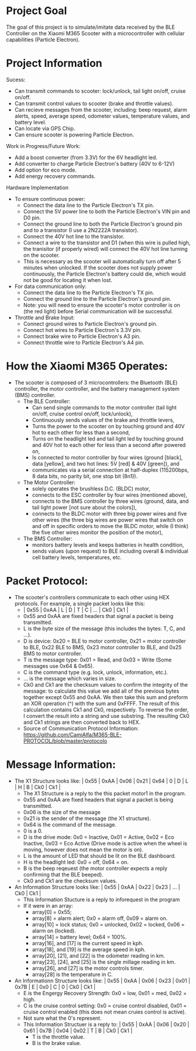 # Project Goal
The goal of this project is to simulate/imitate data received by the BLE Controller on the Xiaomi M365 Scooter with a microcontroller with cellular capabilities (Particle Electron).

# Project Information

Sucess:
- Can transmit commands to scooter: lock/unlock, tail light on/off, cruise on/off.
- Can transmit control values to scooter (brake and throttle values).
- Can recieve messages from the scooter, including: beep request, alarm alerts, speed, average speed, odometer values, temperature values, and battery level.
- Can locate via GPS Chip.
- Can ensure scooter is powering Particle Electron.

Work in Progress/Future Work:
- Add a boost converter (from 3.3V) for the 6V headlight led.
- Add converter to charge Particle Electron's battery (40V to 6-12V)
- Add option for eco mode.
- Add energy recovery commands.

Hardware Implementation
- To ensure continuous power:
  - Connect the data line to the Particle Electron's TX pin.
  - Connect the 5V power line to both the Particle Electron's VIN pin and D0 pin.
  - Connect the ground line to both the Particle Electron's ground pin and to a transistor (I use a 2N2222A transistor).
  - Connect the 40V hot line to the transistor.
  - Connect a wire to the transistor and D1 (when this wire is pulled high, the tranisitor (if properly wired) will connect the 40V hot line turning on the scooter. 
  - This is necessary as the scooter will automatically turn off after 5 minutes when unlocked. If the scooter does not supply power continuously, the Particle Electron's battery could die, which would not be good for locating it when lost.
- For data communication only:
  - Connect the data line to the Particle Electron's TX pin.
  - Connect the ground line to the Particle Electron's ground pin.
  - Note: you will need to ensure the scooter's motor controller is on (the red light) before Serial communication will be successful.
- Throttle and Brake Input:
  - Connect ground wires to Particle Electron's ground pin.
  - Connect hot wires to Particle Electron's 3.3V pin.
  - Connect brake wire to Particle Electron's A3 pin.
  - Connect throttle wire to Particle Electron's A4 pin.

# How the Xiaomi M365 Operates:
- The scooter is composed of 3 microcontrollers: the Bluetooth (BLE) controller, the motor controller, and the battery management system (BMS) controller.
  - The BLE Controller:
    - Can send single commands to the motor controller (tail light on/off, cruise control on/off, lock/unlock),
    - Continuously sends values of the brake and throttle levers,
    - Turns the power to the scooter on by touching ground and 40V hot to each other for less than a second,
    - Turns on the headlight led and tail light led by touching ground and 40V hot to each other for less than a second after powered on,
    - Is connected to motor controller by four wires (ground [black], data [yellow], and two hot lines: 5V [red] & 40V [green]), and
    - communicates via a serial connection at half-duplex (115200bps, 8 data bits, no parity bit, one stop bit (8n1)).
  - The Motor Controller:
    - solely operates the brushless D.C. (BLDC) motor,
    - connects to the ESC controller by four wires (mentioned above),
    - connects to the BMS controller by three wires (ground, data, and tail light power [not sure about the colors]),
    - connects to the BLDC motor with three big power wires and five other wires (the three big wires are power wires that switch on and off in specific orders to move the BLDC motor, while (I think) the five other wires monitor the position of the motor),
  - The BMS Controller:
    - monitors battery levels and keeps batteries in health condition,
    - sends values (upon request) to BLE including overall & individual cell battery levels, temperatures, etc.
# Packet Protocol:
- The scooter's controllers communicate to each other using HEX protocols. For example, a single packet looks like this:
  - | 0x55 | 0xAA | L | D | T | C | ... | Ck0 | Ck1 |
  - 0x55 and 0xAA are fixed headers that signal a packet is being transmitted.
  - L is the byte size of the message (this includes the bytes: T, C, and ...).
  - D is device: 0x20 = BLE to motor controller, 0x21 = motor controller to BLE, 0x22 BLE to BMS, 0x23 motor controller to BLE, and 0x25 BMS to motor controller.
  - T is the message type: 0x01 = Read, and 0x03 = Write (Some messages use 0x64 & 0x65).
  - C is the command type (e.g. lock, unlock, information, etc.).
  - ... is the message which varies in size.
  - Ck0 and Ck1 are the checksum values to confirm the integrity of the message: to calculate this value we add all of the previous bytes together except 0x55 and 0xAA. We then take this sum and preform an XOR operation (^) with the sum and 0xFFFF. The result of this calculation contains Ck1 and Ck0, respectively. To reverse the order, I convert the result into a string and use substring. The resulting Ck0 and Ck1 strings are then converted back to HEX.
  - Source of Communication Protocol Information: https://github.com/CamiAlfa/M365-BLE-PROTOCOL/blob/master/protocolo
  
# Message Information:
- The X1 Structure looks like: | 0x55 | 0xAA | 0x06 | 0x21 | 0x64 | 0 | D | L | H | B | Ck0 | Ck1 |
  - The X1 Structure is a reply to the this packet motor1 in the program.
  - 0x55 and 0xAA are fixed headers that signal a packet is being transmitted.
  - 0x06 is the size of the message
  - 0x21 is the sender of the message (the X1 structure).
  - 0x64 is the command of the message.
  - 0 is a 0.
  - D is the drive mode: 0x0 = Inactive, 0x01 = Active, 0x02 = Eco Inactive, 0x03 = Eco Active (Drive mode is active when the wheel is moving, however does not mean the motor is on).
  - L is the amount of LED that should be lit on the BLE dashboard.
  - H is the headlight led: 0x0 = off, 0x64 = on.
  - B is the beep reqeuest (the motor controller expects a reply confirming that the BLE beeped).
  - Ck0 and Ck1 are the checksum values.
- An Information Structure looks like: | 0x55 | 0xAA | 0x22 | 0x23 | ... | Ck0 | Ck1 |
  - This Information Stucture is a reply to inforequest in the program
  - If it were in an array:
    - array[0] = 0x55;
    - array[8] = alarm alert; 0x0 = alarm off, 0x09 = alarm on.
    - array[10] = lock status; 0x0 = unlocked, 0x02 = locked, 0x06 = alarm on (locked).
    - array[14] = battery level; 0x64 = 100%.
    - array[16], and [17] is the current speed in kph.
    - array[18], and [19] is the average speed in kph.
    - array[20], [21], and [22] is the odometer reading in km.
    - array[23], [24], and [25] is the single millage reading in km.
    - array[26], and [27] is the motor controls timer.
    - array[28] is the temperature in C. 
- An Informationn Structure looks like: | 0x55 | 0xAA | 0x06 | 0x23 | 0x01 | 0x7B | E | 0x0 | C | 0 | Ck0 | Ck1 |
  - E is the Engergy Recovery Strength: 0x0 = low, 0x01 = med, 0x02 = high.
  - C is the cruise control setting: 0x0 = cruise control disabled, 0x01 = cruise control enabled (this does not mean cruies control is active).
  - Not sure what the 0's represent.
  - This Information Structuer is a reply to: | 0x55 | 0xAA | 0x06 | 0x20 | 0x61 | 0x7B | 0x04 | 0x02 | T | B | Ck0 | Ck1 |
    - T is the throttle value.
    - B is the brake value.
